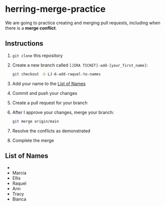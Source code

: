 # herring-merge-practice

We are going to practice creating and merging pull requests, including when there is a **merge conflict**.

## Instructions

1. `git clone` this repository
2. Create a new branch called `[JIRA TICKET]-add-[your_first_name]`:

    ```sh
    git checkout -b LJ-6-add-raquel-to-names
    ```

3. Add your name to the [List of Names](#list-of-names)
4. Commit and push your changes
5. Create a pull request for your branch
6. After I approve your changes, merge your branch:

   ```sh
   git merge origin/main
   ```

7. Resolve the conflicts as demonstrated
8. Complete the merge

## List of Names


- <Add Your Name>
- Marcia
- Ellis
- Raquel
- Ann
- Tracy 
- Bianca

